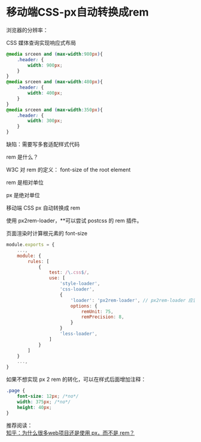 # 移动端CSS-px自动转换成rem

浏览器的分辨率：


CSS 媒体查询实现响应式布局

```css
@media srceen and (max-width:980px){
	.header: {
		width: 900px;
	}
}
@media srceen and (max-width:480px){
	.header: {
		width: 400px;
	}
}
@media srceen and (max-width:350px){
	.header: {
		width: 300px;
	}
}
```

缺陷：需要写多套适配样式代码

rem 是什么？

W3C 对 rem 的定义： font-size of the root element

rem 是相对单位

px 是绝对单位

移动端 CSS px 自动转换成 rem

使用 px2rem-loader，**可以尝试 postcss 的 rem 插件。

页面渲染时计算根元素的 font-size

```javascript
module.exports = {
	...,
	module: {
		rules: [
			{
				test: /\.css$/,
				use: [
					'style-loader',
					'css-loader',
					{
						'loader': 'px2rem-loader', // px2rem-loader 应该放在 less-loader 之后，不然嵌套的时候，build 会报错
						options: {
							remUnit: 75,
							remPrecision: 8,
						}
					}
					'less-loader',
				]
			}
		]
	}
	...,
}
```

如果不想实现 px 2 rem 的转化，可以在样式后面增加注释：

```css
.page {
	font-size: 12px; /*no*/
	width: 375px; /*no*/
	height: 40px;
}
```

推荐阅读：<br/>
[知乎：为什么很多web项目还是使用 px，而不是 rem？](https://www.zhihu.com/question/313971223/answer/628236155)
